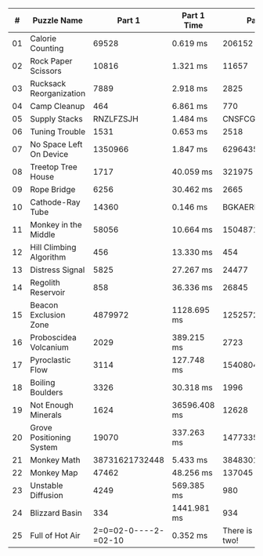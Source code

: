 <table>
<thead>
<tr><th>#  </th><th>Puzzle Name             </th><th>Part 1              </th><th>Part 1 Time  </th><th>Part 2               </th><th>Part 2 Time  </th><th>Tests  </th><th>Tests Time   </th></tr>
</thead>
<tbody>
<tr><td>01 </td><td>Calorie Counting        </td><td>69528               </td><td>0.619 ms     </td><td>206152               </td><td>0.613 ms     </td><td>2      </td><td>0.024 ms     </td></tr>
<tr><td>02 </td><td>Rock Paper Scissors     </td><td>10816               </td><td>1.321 ms     </td><td>11657                </td><td>1.906 ms     </td><td>2      </td><td>4.347 ms     </td></tr>
<tr><td>03 </td><td>Rucksack Reorganization </td><td>7889                </td><td>2.918 ms     </td><td>2825                 </td><td>2.246 ms     </td><td>2      </td><td>6.203 ms     </td></tr>
<tr><td>04 </td><td>Camp Cleanup            </td><td>464                 </td><td>6.861 ms     </td><td>770                  </td><td>8.530 ms     </td><td>2      </td><td>18.029 ms    </td></tr>
<tr><td>05 </td><td>Supply Stacks           </td><td>RNZLFZSJH           </td><td>1.484 ms     </td><td>CNSFCGJSM            </td><td>1.223 ms     </td><td>2      </td><td>3.568 ms     </td></tr>
<tr><td>06 </td><td>Tuning Trouble          </td><td>1531                </td><td>0.653 ms     </td><td>2518                 </td><td>2.059 ms     </td><td>6      </td><td>2.988 ms     </td></tr>
<tr><td>07 </td><td>No Space Left On Device </td><td>1350966             </td><td>1.847 ms     </td><td>6296435              </td><td>1.959 ms     </td><td>2      </td><td>4.157 ms     </td></tr>
<tr><td>08 </td><td>Treetop Tree House      </td><td>1717                </td><td>40.059 ms    </td><td>321975               </td><td>46.456 ms    </td><td>2      </td><td>92.677 ms    </td></tr>
<tr><td>09 </td><td>Rope Bridge             </td><td>6256                </td><td>30.462 ms    </td><td>2665                 </td><td>136.982 ms   </td><td>3      </td><td>159.541 ms   </td></tr>
<tr><td>10 </td><td>Cathode-Ray Tube        </td><td>14360               </td><td>0.146 ms     </td><td>BGKAEREZ             </td><td>0.099 ms     </td><td>2      </td><td>0.415 ms     </td></tr>
<tr><td>11 </td><td>Monkey in the Middle    </td><td>58056               </td><td>10.664 ms    </td><td>15048718170          </td><td>6261.284 ms  </td><td>2      </td><td>7445.612 ms  </td></tr>
<tr><td>12 </td><td>Hill Climbing Algorithm </td><td>456                 </td><td>13.330 ms    </td><td>454                  </td><td>2521.608 ms  </td><td>2      </td><td>2393.856 ms  </td></tr>
<tr><td>13 </td><td>Distress Signal         </td><td>5825                </td><td>27.267 ms    </td><td>24477                </td><td>30.143 ms    </td><td>2      </td><td>121.822 ms   </td></tr>
<tr><td>14 </td><td>Regolith Reservoir      </td><td>858                 </td><td>36.336 ms    </td><td>26845                </td><td>1427.377 ms  </td><td>2      </td><td>1580.734 ms  </td></tr>
<tr><td>15 </td><td>Beacon Exclusion Zone   </td><td>4879972             </td><td>1128.695 ms  </td><td>12525726647448       </td><td>101.262 ms   </td><td>2      </td><td>1622.720 ms  </td></tr>
<tr><td>16 </td><td>Proboscidea Volcanium   </td><td>2029                </td><td>389.215 ms   </td><td>2723                 </td><td>252434.805 ms</td><td>2      </td><td>250563.346 ms</td></tr>
<tr><td>17 </td><td>Pyroclastic Flow        </td><td>3114                </td><td>127.748 ms   </td><td>1540804597682        </td><td>290.894 ms   </td><td>2      </td><td>709.900 ms   </td></tr>
<tr><td>18 </td><td>Boiling Boulders        </td><td>3326                </td><td>30.318 ms    </td><td>1996                 </td><td>122.138 ms   </td><td>2      </td><td>133.199 ms   </td></tr>
<tr><td>19 </td><td>Not Enough Minerals     </td><td>1624                </td><td>36596.408 ms </td><td>12628                </td><td>61783.858 ms </td><td>2      </td><td>239874.986 ms</td></tr>
<tr><td>20 </td><td>Grove Positioning System</td><td>19070               </td><td>337.263 ms   </td><td>14773357352059       </td><td>5619.375 ms  </td><td>2      </td><td>7258.755 ms  </td></tr>
<tr><td>21 </td><td>Monkey Math             </td><td>38731621732448      </td><td>5.433 ms     </td><td>3848301405790        </td><td>23.596 ms    </td><td>2      </td><td>62.263 ms    </td></tr>
<tr><td>22 </td><td>Monkey Map              </td><td>47462               </td><td>48.256 ms    </td><td>137045               </td><td>211.278 ms   </td><td>2      </td><td>265.890 ms   </td></tr>
<tr><td>23 </td><td>Unstable Diffusion      </td><td>4249                </td><td>569.385 ms   </td><td>980                  </td><td>36754.310 ms </td><td>3      </td><td>30853.405 ms </td></tr>
<tr><td>24 </td><td>Blizzard Basin          </td><td>334                 </td><td>1441.981 ms  </td><td>934                  </td><td>3809.908 ms  </td><td>3      </td><td>5913.855 ms  </td></tr>
<tr><td>25 </td><td>Full of Hot Air         </td><td>2=0=02-0----2-=02-10</td><td>0.352 ms     </td><td>There is no part two!</td><td>0.007 ms     </td><td>2      </td><td>0.392 ms     </td></tr>
</tbody>
</table>